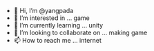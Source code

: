 - 👋 Hi, I’m @yangpada
- 👀 I’m interested in ... game
- 🌱 I’m currently learning ... unity
- 💞️ I’m looking to collaborate on ... making game
- 📫 How to reach me ... internet

<!---
yangpada/yangpada is a ✨ special ✨ repository because its `README.md` (this file) appears on your GitHub profile.
You can click the Preview link to take a look at your changes.
--->
